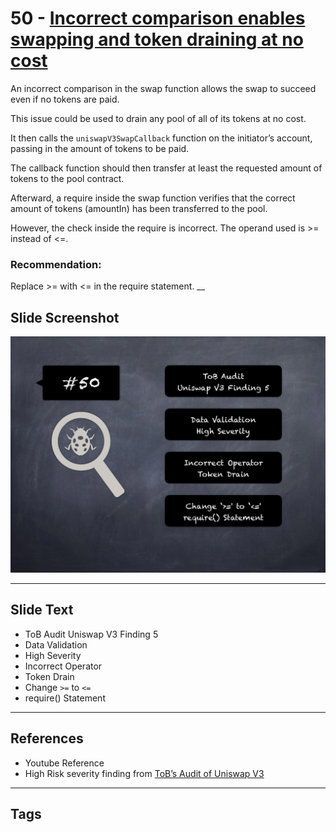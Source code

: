 
# 50 - [Incorrect comparison enables swapping and token draining at no cost](./Incorrect%20comparison%20enables%20swapping%20and%20token%20draining%20at%20no%20cost.md)

An incorrect comparison in the swap function allows the swap to succeed even if no tokens are paid. 

This issue could be used to drain any pool of all of its tokens at no cost. 

It then calls the `uniswapV3SwapCallback` function on the initiator’s account, passing in the amount of tokens to be paid. 

The callback function should then transfer at least the requested amount of tokens to the pool contract. 

Afterward, a require inside the swap function verifies that the correct amount of tokens (amountIn) has been transferred to the pool. 

However, the check inside the require is incorrect. The operand used is >= instead of <=.

### Recommendation:
Replace >= with <= in the require statement.
__
## Slide Screenshot
![050.png](../../images/7.%20Audit%20Findings%20101/050.png)
___
## Slide Text
- ToB Audit Uniswap V3 Finding 5
- Data Validation
- High Severity
- Incorrect Operator
- Token Drain
- Change `>=` to `<=`
- require() Statement
___
## References
- Youtube Reference
- High Risk severity finding from [ToB’s Audit of Uniswap V3](https://github.com/Uniswap/uniswap-v3-core/blob/main/audits/tob/audit.pdf)
___
## Tags
